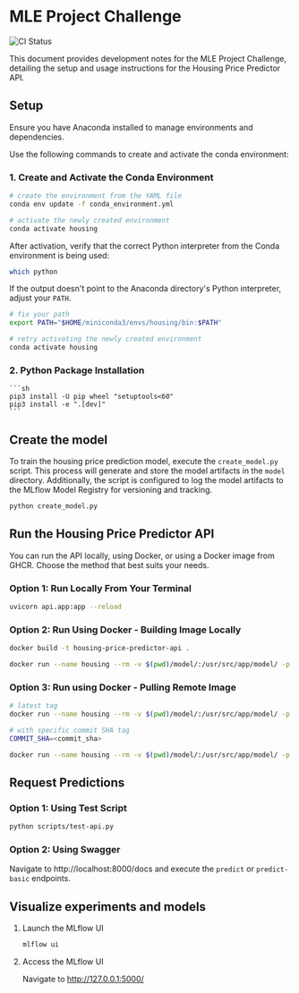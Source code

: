 # MLE Project Challenge
![CI Status](https://github.com/arllanos/mle-project-challenge/actions/workflows/ci-main.yml/badge.svg)

This document provides development notes for the MLE Project Challenge, detailing the setup and usage instructions for the Housing Price Predictor API.

## Setup

Ensure you have Anaconda installed to manage environments and dependencies.

Use the following commands to create and activate the conda environment:

### 1. Create and Activate the Conda Environment
```sh
# create the environment from the YAML file
conda env update -f conda_environment.yml

# activate the newly created environment
conda activate housing
```
After activation, verify that the correct Python interpreter from the Conda environment is being used:
```sh
which python
```
If the output doesn't point to the Anaconda directory's Python interpreter, adjust your `PATH`.
```sh
# fix your path
export PATH="$HOME/miniconda3/envs/housing/bin:$PATH"

# retry activating the newly created environment
conda activate housing
```

### 2. Python Package Installation
    ```sh
    pip3 install -U pip wheel "setuptools<60"
    pip3 install -e ".[dev]"
    ```

## Create the model

To train the housing price prediction model, execute the `create_model.py` script. This process will generate and store the model artifacts in the `model` directory. Additionally, the script is configured to log the model artifacts to the MLflow Model Registry for versioning and tracking.

```sh
python create_model.py
```

## Run the Housing Price Predictor API

You can run the API locally, using Docker, or using a Docker image from GHCR. Choose the method that best suits your needs.

### Option 1: Run Locally From Your Terminal
```sh
uvicorn api.app:app --reload
```
 
### Option 2: Run Using Docker - Building Image Locally
```sh
docker build -t housing-price-predictor-api .

docker run --name housing --rm -v $(pwd)/model/:/usr/src/app/model/ -p 8000:8000 housing-price-predictor-api
```

### Option 3: Run using Docker - Pulling Remote Image
```sh
# latest tag
docker run --name housing --rm -v $(pwd)/model/:/usr/src/app/model/ -p 8000:8000 ghcr.io/arllanos/mle-project-challenge/housing-price-predictor-api:latest

# with specific commit SHA tag
COMMIT_SHA=<commit_sha>

docker run --name housing --rm -v $(pwd)/model/:/usr/src/app/model/ -p 8000:8000 ghcr.io/arllanos/mle-project-challenge/housing-price-predictor-api:${COMMIT_SHA}
```

## Request Predictions
### Option 1: Using Test Script
```sh
python scripts/test-api.py
```

### Option 2: Using Swagger
Navigate to http://localhost:8000/docs and execute the `predict` or `predict-basic` endpoints.


## Visualize experiments and models
1. Launch the MLflow UI
    ```sh
    mlflow ui
    ```

2. Access the MLflow UI

    Navigate to http://127.0.0.1:5000/